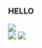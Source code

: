 <h3 color="red">HELLO</h3>
<img src="https://github.com/emirke621937/TestXD/blob/main/image_2023-07-14_211653301.png">


<div float=left>
  
</div>
<img src="https://github-readme-stats.vercel.app/api?username=emirke621937&show_icons=true&theme=dracula">
<img src="https://github-readme-stats.vercel.app/api/top-langs/?username=emirke621937">


